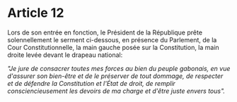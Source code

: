 # Article 12

Lors de son entrée en fonction, le Président de la République prête solennellement le serment ci-dessous, en présence du Parlement, de la Cour Constitutionnelle, la main gauche posée sur la Constitution, la main droite levée devant le drapeau national:

*"Je jure de consacrer toutes mes forces au bien du peuple gabonais, en vue d'assurer son bien-être et de le préserver de tout dommage, de respecter et de défendre la Constitution et l'État de droit, de remplir consciencieusement les devoirs de ma charge et d'être juste envers tous".*